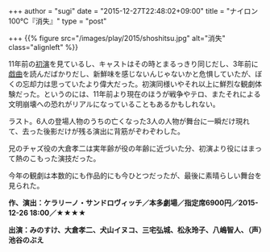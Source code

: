 +++
author = "sugi"
date = "2015-12-27T22:48:02+09:00"
title = "ナイロン100℃『消失』"
type = "post"

+++
{{% figure src="/images/play/2015/shoshitsu.jpg" alt="消失" class="alignleft" %}}

11年前の[初演](/play/1054/)を見ているし、キャストはその時とまるっきり同じだし、3年前に[戯曲](/book/3634/)を読んだばかりだし、新鮮味を感じないんじゃないかと危惧していたが、ぼくの忘却力は思っていたより偉大だった。初演同様いやそれ以上に鮮烈な観劇体験だった。というのには、11年前より現在のほうが戦争やテロ、またそれによる文明崩壊への恐れがリアルになっていることもあるかもしれない。

ラスト。6人の登場人物のうちの亡くなった3人の人物が舞台に一瞬だけ現れて、去った後影だけが残る演出に背筋がぞわぞわした。

兄のチャズ役の大倉孝二は実年齢が役の年齢に近づいた分、初演より役にはまって熱のこもった演技だった。

今年の観劇は本数的にも作品的にも今ひとつだったが、最後に素晴らしい舞台を見られた。

**作、演出：ケラリーノ・サンドロヴィッチ／本多劇場／指定席6900円／2015-12-26 18:00／★★★★**

**出演：みのすけ、大倉孝二、犬山イヌコ、三宅弘城、松永玲子、八嶋智人、（声）池谷のぶえ**

